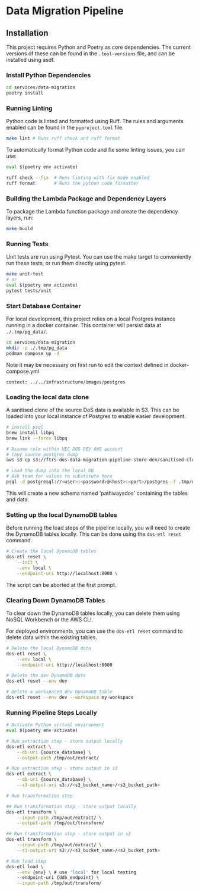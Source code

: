 # Data Migration Pipeline

## Installation

This project requires Python and Poetry as core dependencies.
The current versions of these can be found in the `.tool-versions` file, and can be installed using asdf.

### Install Python Dependencies

```bash
cd services/data-migration
poetry install
```

### Running Linting

Python code is linted and formatted using Ruff. The rules and arguments enabled can be found in the `pyproject.toml` file.

```bash
make lint # Runs ruff check and ruff format
```

To automatically format Python code and fix some linting issues, you can use:

```bash
eval $(poetry env activate)

ruff check --fix  # Runs linting with fix mode enabled
ruff format       # Runs the python code formatter
```

### Building the Lambda Package and Dependency Layers

To package the Lambda function package and create the dependency layers, run:

```bash
make build
```

### Running Tests

Unit tests are run using Pytest. You can use the make target to conveniently run these tests, or run them directly using pytest.

```bash
make unit-test
# or
eval $(poetry env activate)
pytest tests/unit
```

### Start Database Container

For local development, this project relies on a local Postgres instance running in a docker container.
This container will persist data at `./.tmp/pg_data/`.

```bash
cd services/data-migration
mkdir -p ./.tmp/pg_data
podman compose up -d
```

Note it may be necessary on first run to edit the context defined in docker-compose.yml

```context: ../../infrastructure/images/postgres```

### Loading the local data clone

A sanitised clone of the source DoS data is available in S3.
This can be loaded into your local instance of Postgres to enable easier development.

```bash
# install psql
brew install libpq
brew link --force libpq
```

```bash
# Assume role within UEC DOS DEV AWS account
# Copy source postgres dump
aws s3 cp s3://ftrs-dos-data-migration-pipeline-store-dev/sanitised-clone/01-02-24/dos-pgdump.sql .tmp/dos-01-02-24.sql

# Load the dump into the local DB
# Ask team for values to substitute here
psql -d postgresql://<user>:<password>@<host>:<port>/postgres -f .tmp/dos-01-02-24.sql
```

This will create a new schema named 'pathwaysdos' containing the tables and data.

### Setting up the local DynamoDB tables

Before running the load steps of the pipeline locally, you will need to create the DynamoDB tables locally.
This can be done using the `dos-etl reset` command.

```bash
# Create the local DynamoDB tables
dos-etl reset \
    --init \
    --env local \
    --endpoint-uri http://localhost:8000 \
```

The script can be aborted at the first prompt.

### Clearing Down DynamoDB Tables

To clear down the DynamoDB tables locally, you can delete them using NoSQL Workbench or the AWS CLI.

For deployed environments, you can use the `dos-etl reset` command to delete data within the existing tables.

```bash
# Delete the local DynamoDB data
dos-etl reset \
    --env local \
    --endpoint-uri http://localhost:8000

# Delete the dev DynamoDB data
dos-etl reset --env dev

# Delete a workspaced dev DynamoDB table
dos-etl reset --env dev --workspace my-workspace
```

### Running Pipeline Steps Locally

```bash
# Activate Python virtual environment
eval $(poetry env activate)

# Run extraction step - store output locally
dos-etl extract \
    --db-uri {source_database} \
    --output-path /tmp/out/extract/

# Run extraction step - store output in s3
dos-etl extract \
    --db-uri {source_database} \
    --s3-output-uri s3://<s3_bucket_name>/<s3_bucket_path>

# Run transformation step

## Run transformation step - store output locally
dos-etl transform \
    --input-path /tmp/out/extract/ \
    --output-path /tmp/out/transform/

## Run transformation step - store output in s3
dos-etl transform \
    --input-path /tmp/out/extract/ \
    --s3-output-uri s3://<s3_bucket_name>/<s3_bucket_path>

# Run load step
dos-etl load \
    --env {env} \ # use 'local' for local testing
    --endpoint-uri {ddb_endpoint} \
    --input-path /tmp/out/transform/
```
